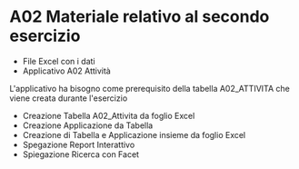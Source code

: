 # A02 Materiale relativo al secondo esercizio
* File Excel con i dati
* Applicativo A02 Attività

L'applicativo ha bisogno come prerequisito della tabella A02_ATTIVITA che viene creata durante l'esercizio
* Creazione Tabella A02_Attivita da foglio Excel
* Creazione Applicazione da Tabella
* Creazione di Tabella e Applicazione insieme da foglio Excel
* Spegazione Report Interattivo
* Spiegazione Ricerca con Facet
